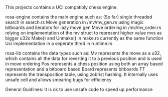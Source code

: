 This projects contains a UCI compatibly chess engine.

rosa-engine contains the main engine such as:
  (So far) single threaded search in search.rs
  Move generation in /mv/mv_gen.rs using magic bitboards and iterators for lazy move gen
  Move ordering in /mv/mv_order.rs relying on implementation of the mv struct to represent higher value mvs as bigger u32s
  Make() and Unmake() in make.rs currently as the same function
  Uci implementation in a seperate thred in runtime.rs

rosa-lib contains the data types such as:
  Mv represents the move as a u32, which contains all the data for reverting it to a previous position and is used in move ordering
  Pos represents a chess position using both an array based representation and a bitboard based
  Board represents bitboards
  TT represents the transposition table, using zobrist hashing. It internally uses unsafe cell and allows smearing bugs for efficiency

General Guidlines:
  It is ok to use unsafe code to speed up performance


